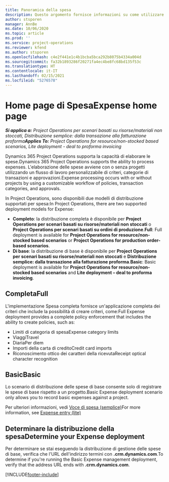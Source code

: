 ```yaml
---
title: Panoramica della spesa
description: Questo argomento fornisce informazioni su come utilizzare la funzionalità Spesa in Project Operations.
author: stsporen
manager: AnnBe
ms.date: 10/06/2020
ms.topic: article
ms.prod: ''
ms.service: project-operations
ms.reviewer: kfend
ms.author: stsporen
ms.openlocfilehash: c4e2f441e1c4b1bcba5bca292b8075b4334a004d
ms.sourcegitcommit: fa32b1893286f20271fa4ec4be8fc68bd135f53c
ms.translationtype: HT
ms.contentlocale: it-IT
ms.lasthandoff: 02/15/2021
ms.locfileid: "5276578"
---
```

# <a name="expense-home-page"></a><span data-ttu-id="1a4f1-103">Home page di Spesa</span><span class="sxs-lookup"><span data-stu-id="1a4f1-103">Expense home page</span></span>

<span data-ttu-id="1a4f1-104">_**Si applica a:** Project Operations per scenari basati su risorse/materiali non stoccati, Distribuzione semplice: dalla transazione alla fatturazione proforma_</span><span class="sxs-lookup"><span data-stu-id="1a4f1-104">_**Applies To:** Project Operations for resource/non-stocked based scenarios, Lite deployment - deal to proforma invoicing_</span></span>


<span data-ttu-id="1a4f1-105">Dynamics 365 Project Operations supporta la capacità di elaborare le spese.</span><span class="sxs-lookup"><span data-stu-id="1a4f1-105">Dynamics 365 Project Operations supports the ability to process expenses.</span></span> <span data-ttu-id="1a4f1-106">L'elaborazione delle spese avviene con o senza progetti utilizzando un flusso di lavoro personalizzabile di criteri, categorie di transazioni e approvazioni.</span><span class="sxs-lookup"><span data-stu-id="1a4f1-106">Expense processing occurs with or without projects by using a customizable workflow of policies, transaction categories, and approvals.</span></span>

<span data-ttu-id="1a4f1-107">In Project Operations, sono disponibili due modelli di distribuzione supportati per spesa:</span><span class="sxs-lookup"><span data-stu-id="1a4f1-107">In Project Operations, there are two supported deployment models for Expense:</span></span> 

- <span data-ttu-id="1a4f1-108">**Completo**: la distribuzione completa è disponibile per **Project Operations per scenari basati su risorse/materiali non stoccati** o **Project Operations per scenari basati su ordini di produzione**.</span><span class="sxs-lookup"><span data-stu-id="1a4f1-108">**Full**: Full deployment is available for **Project Operations for resource/non-stocked based scenarios** or **Project Operations for production order-based scenarios**.</span></span>
- <span data-ttu-id="1a4f1-109">**Di base**: la distribuzione di base è disponibile per **Project Operations per scenari basati su risorse/materiali non stoccati** e **Distribuzione semplice: dalla transazione alla fatturazione proforma**.</span><span class="sxs-lookup"><span data-stu-id="1a4f1-109">**Basic**: Basic deployment is available for **Project Operations for resource/non-stocked based scenarios** and **Lite deployment – deal to proforma invoicing**.</span></span>

## <a name="full"></a><span data-ttu-id="1a4f1-110">Completa</span><span class="sxs-lookup"><span data-stu-id="1a4f1-110">Full</span></span> 
<span data-ttu-id="1a4f1-111">L'implementazione Spesa completa fornisce un'applicazione completa dei criteri che include la possibilità di creare criteri, come:</span><span class="sxs-lookup"><span data-stu-id="1a4f1-111">Full Expense deployment provides a complete policy enforcement that includes the ability to create policies, such as:</span></span>

  - <span data-ttu-id="1a4f1-112">Limiti di categoria di spesa</span><span class="sxs-lookup"><span data-stu-id="1a4f1-112">Expense category limits</span></span>
  - <span data-ttu-id="1a4f1-113">Viaggi</span><span class="sxs-lookup"><span data-stu-id="1a4f1-113">Travel</span></span>
  - <span data-ttu-id="1a4f1-114">Diaria</span><span class="sxs-lookup"><span data-stu-id="1a4f1-114">Per diem</span></span>
  - <span data-ttu-id="1a4f1-115">Importi della carta di credito</span><span class="sxs-lookup"><span data-stu-id="1a4f1-115">Credit card imports</span></span>
  - <span data-ttu-id="1a4f1-116">Riconoscimento ottico dei caratteri della ricevuta</span><span class="sxs-lookup"><span data-stu-id="1a4f1-116">Receipt optical character recognition</span></span>

## <a name="basic"></a><span data-ttu-id="1a4f1-117">Basic</span><span class="sxs-lookup"><span data-stu-id="1a4f1-117">Basic</span></span> 
<span data-ttu-id="1a4f1-118">Lo scenario di distribuzione delle spese di base consente solo di registrare le spese di base rispetto a un progetto.</span><span class="sxs-lookup"><span data-stu-id="1a4f1-118">Basic Expense deployment scenario only allows you to record basic expenses against a project.</span></span> 

<span data-ttu-id="1a4f1-119">Per ulteriori informazioni, vedi [Voce di spesa (semplice)](basic-expense.md)</span><span class="sxs-lookup"><span data-stu-id="1a4f1-119">For more information, see [Expense entry (lite)](basic-expense.md)</span></span>

## <a name="determine-your-expense-deployment"></a><span data-ttu-id="1a4f1-120">Determinare la distribuzione della spesa</span><span class="sxs-lookup"><span data-stu-id="1a4f1-120">Determine your Expense deployment</span></span>
<span data-ttu-id="1a4f1-121">Per determinare se stai eseguendo la distribuzione di gestione delle spese di base, verifica che l'URL dell'indirizzo termini con **.crm.dynamics.com**.</span><span class="sxs-lookup"><span data-stu-id="1a4f1-121">To determine if you're running the Basic Expense management deployment, verify that the address URL ends with **.crm.dynamics.com**.</span></span> 


[!INCLUDE[footer-include](../includes/footer-banner.md)]